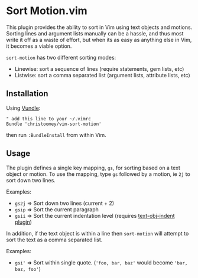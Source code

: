 Sort Motion.vim
===============

This plugin provides the ability to sort in Vim using text objects and
motions. Sorting lines and argument lists manually can be a hassle, and thus
most write it off as a waste of effort, but when its as easy as anything else
in Vim, it becomes a viable option.

`sort-motion` has two different sorting modes:

- Linewise: sort a sequence of lines (require statements, gem lists, etc)
- Listwise: sort a comma separated list (argument lists, attribute lists, etc)

Installation
------------

Using [Vundle][]:

``` vim
" add this line to your ~/.vimrc
Bundle 'christoomey/vim-sort-motion'
```

then run `:BundleInstall` from within Vim.

[Vundle]: https://github.com/gmarik/Vundle.vim

Usage
-----

The plugin defines a single key mapping, `gs`, for sorting based on a text
object or motion. To use the mapping, type `gs` followed by a motion, ie `2j`
to sort down two lines.

Examples:

- `gs2j` => Sort down two lines (current + 2)
- `gsip` => Sort the current paragraph
- `gsii` => Sort the current indentation level (requires [text-obj-indent plugin][])

In addition, if the text object is within a line then `sort-motion` will
attempt to sort the text as a comma separated list.

Examples:

- `gsi'` => Sort within single quote. (`'foo, bar, baz'` would become `'bar,
  baz, foo'`)

[text-obj-indent plugin]: https://github.com/kana/vim-textobj-indent

